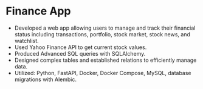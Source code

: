 # Finance App
* Developed a web app allowing users to manage and track their financial status including transactions, portfolio, stock market, stock news, and watchlist.
* Used Yahoo Finance API to get current stock values.
* Produced Advanced SQL queries with SQLAlchemy.
* Designed complex tables and established relations to efficiently manage data.
* Utilized: Python, FastAPI, Docker, Docker Compose, MySQL, database migrations with Alembic.
